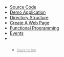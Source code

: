 <nav data-spy="affix" data-offset-top="286" id="sidebar" role="navigation">
    <ul class="nav nav-pills nav-stacked">
        <li role="presentation"><a href="#source-code">Source Code</a></li>
        <li role="presentation"><a href="#demo-application">Demo Application</a></li>
        <li role="presentation"><a href="#directory-structure">Directory Structure</a></li>
        <li role="presentation"><a href="#create-a-web-page">Create A Web Page</a></li>
        <li role="presentation"><a href="#functional-programming">Functional Programming</a></li>
        <li role="presentation"><a href="#events">Events</a></li>
        <li role="presentation">
            <ul class="nav nav-pills nav-stacked" style="margin-top:20px;">
                <li role="presentation"><a href="#"><small style="color:#aaa;">Back to top</small></a></li>
            </ul>
        </li>
    </ul>
</nav>
